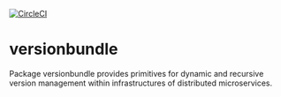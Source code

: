 [![CircleCI](https://circleci.com/gh/giantswarm/versionbundle.svg?&style=shield&circle-token=071c266eb3c20785b1d698357e68bc2611c4415b)](https://circleci.com/gh/giantswarm/versionbundle)

# versionbundle

Package versionbundle provides primitives for dynamic and recursive version
management within infrastructures of distributed microservices.
